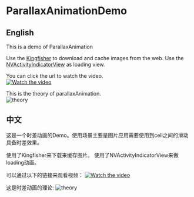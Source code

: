 # ParallaxAnimationDemo

## English
This is a demo of ParallaxAnimation

Use the [Kingfisher](https://github.com/onevcat/Kingfisher) to download and cache images from the web.
Use the [NVActivityIndicatorView](https://github.com/ninjaprox/NVActivityIndicatorView) as loading view.

You can click the url to watch the video.  
[![Watch the video](https://raw.github.com/GabLeRoux/WebMole/master/ressources/WebMole_Youtube_Video.png)](https://youtu.be/KFxrXsJ6Lhc)

This is the theory of parallaxAnimation.  
![theory](https://blog-images-1256070196.cos.ap-beijing.myqcloud.com/%E8%A7%86%E5%B7%AE%E5%8A%A8%E7%94%BB%E5%8E%9F%E7%90%86.001.jpeg)

## 中文
这是一个时差动画的Demo。使用场景主要是图片应用需要使用到cell之间的滑动具备时差效果。

使用了Kingfisher来下载来缓存图片。
使用了NVActivityIndicatorView来做loading动画。

可以通过以下的链接来观看视频：
[![Watch the video](https://raw.github.com/GabLeRoux/WebMole/master/ressources/WebMole_Youtube_Video.png)](https://youtu.be/KFxrXsJ6Lhc)

这是时差动画的理论:
![theory](https://blog-images-1256070196.cos.ap-beijing.myqcloud.com/%E8%A7%86%E5%B7%AE%E5%8A%A8%E7%94%BB%E5%8E%9F%E7%90%86.001.jpeg)
